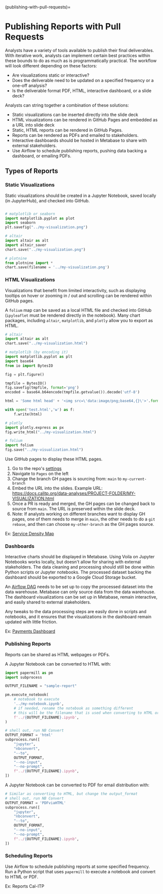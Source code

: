 (publishing-with-pull-requests)=
# Publishing Reports with Pull Requests

Analysts have a variety of tools available to publish their final deliverables. With iterative work, analysts can implement certain best practices within these bounds to do as much as is programmatically practical. The workflow will look different depending on these factors:

* Are visualizations static or interactive?
* Does the deliverable need to be updated on a specified frequency or a one-off analysis?
* Is the deliverable format PDF, HTML, interactive dashboard, or a slide deck?

Analysts can string together a combination of these solutions:
* Static visualizations can be inserted directly into the slide deck
* HTML visualizations can be rendered in GitHub Pages and embedded as a URL into slide deck
* Static, HTML reports can be rendered in GitHub Pages.
* Reports can be rendered as PDFs and emailed to stakeholders.
* Interactive dashboards should be hosted in Metabase to share with external stakeholders.
* Use Airflow to schedule publishing reports, pushing data backing a dashboard, or emailing PDFs.

## Types of Reports

### Static Visualizations

Static visualizations should be created in a Jupyter Notebook, saved locally (in JupyterHub), and checked into GitHub.

```python

# matplotlib or seaborn
import matplotlib.pyplot as plot
import seaborn
plt.savefig("../my-visualization.png")

# altair
import altair as alt
import altair_saver
chart.save("../my-visualization.png")

# plotnine
from plotnine import *
chart.save(filename = '../my-visualization.png')
```

### HTML Visualizations

Visualizations that benefit from limited interactivity, such as displaying tooltips on hover or zooming in / out and scrolling can be rendered within GitHub pages.

A `folium` map can be saved as a local HTML file and checked into GitHub (`ipyleaflet` must be rendered directly in the notebook). Many chart packages, including `altair`, `matplotlib`, and `plotly` allow you to export as HTML.

```python
# altair
import altair as alt
chart.save("../my-visualization.html")

# matplotlib (by encoding it)
import matplotlib.pyplot as plt
import base64
from io import BytesIO

fig = plt.figure()

tmpfile = BytesIO()
fig.savefig(tmpfile, format='png')
encoded = base64.b64encode(tmpfile.getvalue()).decode('utf-8')

html = 'Some html head' + '<img src=\'data:image/png;base64,{}\'>'.format(encoded) + 'Some more html'

with open('test.html','w') as f:
    f.write(html)

# plotly
import plotly.express as px
fig.write_html("../my-visualization.html")

# folium
import folium
fig.save("../my-visualization.html")
```

Use GitHub pages to display these HTML pages.
1. Go to the repo's [settings](https://github.com/cal-itp/data-analyses/settings)
1. Navigate to `Pages` on the left
1. Change the branch GH pages is sourcing from: `main` to `my-current-branch`
1. Embed the URL into the slides. Example URL: https://docs.calitp.org/data-analyses/PROJECT-FOLDER/MY-VISUALIZATION.html
1. Once a PR is ready and merged, the GH pages can be changed back to source from `main`. The URL is preserved within the slide deck.
1. Note: If analysts working on different branches want to display GH pages, one of them needs to merge in `main`, the other needs to do a `git rebase`, and then can choose `my-other-branch` as the GH pages source.

Ex: [Service Density Map](https://docs.calitp.org/data-analyses/bus_service_increase/img/arrivals_pc_high.html)

### Dashboards

Interactive charts should be displayed in Metabase. Using Voila on Jupyter Notebooks works locally, but doesn't allow for sharing with external stakeholders. The data cleaning and processing should still be done within Python scripts or Jupyter notebooks. The processed dataset backing the dashboard should be exported to a Google Cloud Storage bucket.

An [Airflow DAG](https://github.com/cal-itp/data-infra/tree/main/airflow/dags) needs to be set up to copy the processed dataset into the data warehouse. Metabase can only source data from the data warehouse. The dashboard visualizations can be set up in Metabase, remain interactive, and easily shared to external stakeholders.

Any tweaks to the data processing steps are easily done in scripts and notebooks, and it ensures that the visualizations in the dashboard remain updated with little friction.

Ex: [Payments Dashboard](https://dashboards.calitp.org/dashboard/3-payments-performance-dashboard?transit_provider=mst)

### Publishing Reports
Reports can be shared as HTML webpages or PDFs.

A Jupyter Notebook can be converted to HTML with:

```python
import papermill as pm
import subprocess

OUTPUT_FILENAME = "sample-report"

pm.execute_notebook(
    # notebook to execute
    '../my-notebook.ipynb',
    # if needed, rename the notebook as something different
    # this will be the filename that is used when converting to HTML or PDF
    f'../{OUTPUT_FILENAME}.ipynb',
)

# shell out, run NB Convert
OUTPUT_FORMAT = 'html'
subprocess.run([
    "jupyter",
    "nbconvert",
    "--to",
    OUTPUT_FORMAT,
    "--no-input",
    "--no-prompt",
    f"../{OUTPUT_FILENAME}.ipynb",
])
```

A Jupyter Notebook can be converted to PDF for email distribution with:

```python
# Similar as converting to HTML, but change the output_format
# shell out, run NB Convert
OUTPUT_FORMAT = 'PDFviaHTML'
subprocess.run([
    "jupyter",
    "nbconvert",
    "--to",
    OUTPUT_FORMAT,
    "--no-input",
    "--no-prompt",
    f"../{OUTPUT_FILENAME}.ipynb",
])

```
### Scheduling Reports

Use Airflow to schedule publishing reports at some specified frequency. Run a Python script that uses `papermill` to execute a notebook and convert to HTML or PDF.

Ex: Reports Cal-ITP

